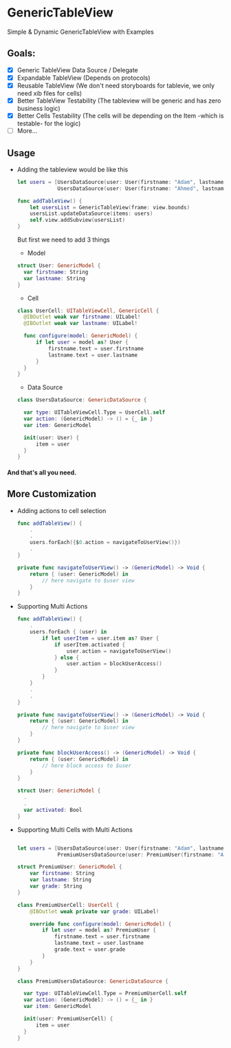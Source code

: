 # GenericTableView
Simple &amp; Dynamic GenericTableView with Examples

## Goals:

- [x] Generic TableView Data Source / Delegate
- [x] Expandable TableView (Depends on protocols)
- [x] Reusable TableView (We don't need storyboards for tablevie, we only need xib files for cells)
- [x] Better TableView Testability (The tableview will be generic and has zero business logic)
- [x] Better Cells Testability (The cells will be depending on the Item -which is testable- for the logic)
- [ ] More...

## Usage
- Adding the tableview would be like this

  ```swift
  let users = [UsersDataSource(user: User(firstname: "Adam", lastname: "Meguid")),
               UsersDataSource(user: User(firstname: "Ahmed", lastname: "Ali"))]

  func addTableView() {
      let usersList = GenericTableView(frame: view.bounds)
      usersList.updateDataSource(items: users)
      self.view.addSubview(usersList)
  }
  ```
  
  But first we need to add 3 things
  
  - Model 
  
  ```swift
  struct User: GenericModel {
    var firstname: String
    var lastname: String
  } 
  ```  
  
  - Cell 
  
  ```swift
  class UserCell: UITableViewCell, GenericCell {
    @IBOutlet weak var firstname: UILabel!
    @IBOutlet weak var lastname: UILabel!

    func configure(model: GenericModel) {
        if let user = model as? User {
            firstname.text = user.firstname
            lastname.text = user.lastname
        }
    }
  }
  ```

  - Data Source
  
  ```swift
  class UsersDataSource: GenericDataSource {

    var type: UITableViewCell.Type = UserCell.self
    var action: (GenericModel) -> () = {_ in }
    var item: GenericModel

    init(user: User) {
        item = user
    }
  } 
  ```  
  
#### And that's all you need.
  
## More Customization

- Adding actions to cell selection

    ```swift
    func addTableView() {
        .
        .
        users.forEach({$0.action = navigateToUserView()})
        .
    }
    
    private func navigateToUserView() -> (GenericModel) -> Void {
        return { (user: GenericModel) in
            // here navigate to $user view
        }
    }
    ```
  
- Supporting Multi Actions

    ```swift
    func addTableView() {
        .
        users.forEach { (user) in
            if let userItem = user.item as? User {
                if userItem.activated {
                    user.action = navigateToUserView()
                } else {
                    user.action = blockUserAccess()
                }
            }
        }
        .
        .
    }
    
    private func navigateToUserView() -> (GenericModel) -> Void {
        return { (user: GenericModel) in
            // here navigate to $user view
        }
    }
    
    private func blockUserAccess() -> (GenericModel) -> Void {
        return { (user: GenericModel) in
            // here block access to $user
        }
    }
    
    struct User: GenericModel {
      .
      .
      var activated: Bool
    }
    ```
  
   
- Supporting Multi Cells with Multi Actions

    ```swift
    
    let users = [UsersDataSource(user: User(firstname: "Adam", lastname: "Meguid")),
                 PremiumUsersDataSource(user: PremiumUser(firstname: "Ahmed", lastname: "Ali", grade: "Class A"))]

    struct PremiumUser: GenericModel {
        var firstname: String
        var lastname: String
        var grade: String
    }

    class PremiumUserCell: UserCell {
        @IBOutlet weak private var grade: UILabel!

        override func configure(model: GenericModel) {
            if let user = model as? PremiumUser {
                firstname.text = user.firstname
                lastname.text = user.lastname
                grade.text = user.grade
            }
        }
    }

    class PremiumUsersDataSource: GenericDataSource {
    
      var type: UITableViewCell.Type = PremiumUserCell.self
      var action: (GenericModel) -> () = {_ in }
      var item: GenericModel
    
      init(user: PremiumUserCell) {
          item = user
      }
    } 
    ```
